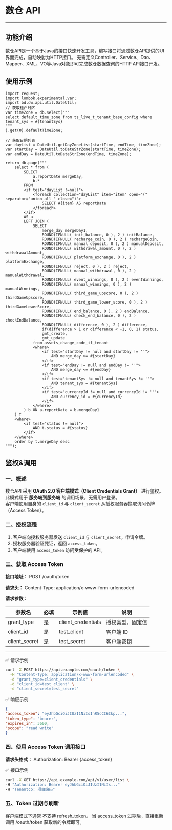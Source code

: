 # 数仓 API

---

## 功能介绍

数仓API是一个基于Java的接口快速开发工具，编写接口将通过数仓API提供的UI界面完成，自动映射为HTTP接口。 
无需定义Controller、Service、Dao、Mapper、XML、VO等Java对象即可完成数仓数据查询的HTTP API接口开发。

## 使用示例

```hsqldb
import request;
import lombok.experimental.var;
import bd.dw.api.util.DateUtil;
// 获取租户时区
var timeZone = db.select("""
select default_time_zone from ts_live_t_tenant_base_config where tenant_sys = #{tenantSys}
"""
).get(0).defaultTimeZone;

// 获取日期列表
var dayList = DateUtil.getDayZoneList(startTime, endTime, timeZone);
var startDay = DateUtil.toDateStrZone(startTime, timeZone);
var endDay = DateUtil.toDateStrZone(endTime, timeZone);

return db.page("""
    select * from (
        SELECT
            a.reportDate mergeDay,
            b.*
        FROM
        <if test="dayList !=null">
            <foreach collection="dayList" item="item" open="(" separator="union all " close=")">
                SELECT #{item} AS reportDate
            </foreach>
        </if>
        AS a
        LEFT JOIN (
            SELECT
                merge_day mergeDay1,
                ROUND(IFNULL( init_balance, 0 ), 2 ) initBalance,
                ROUND(IFNULL( recharge_coin, 0 ), 2 ) rechargeCoin,
                ROUND(IFNULL( manual_deposit, 0 ), 2 ) manualDeposit,
                ROUND(IFNULL( withdrawal_amount, 0 ), 2 ) withdrawalAmount,
                ROUND(IFNULL( platform_exchange, 0 ), 2 ) platformExchange,
                ROUND(IFNULL( reject, 0 ), 2 ) reject,
                ROUND(IFNULL( manual_withdrawal, 0 ), 2 ) manualWithdrawal,
                ROUND(IFNULL( event_winnings, 0 ), 2 ) eventWinnings,
                ROUND(IFNULL( manual_winnings, 0 ), 2 ) manualWinnings,
                ROUND(IFNULL( third_game_upscore, 0 ), 2 ) thirdGameUpscore,
                ROUND(IFNULL( third_game_lower_score, 0 ), 2 ) thirdGameLowerScore,
                ROUND(IFNULL( end_balance, 0 ), 2 ) endBalance,
                ROUND(IFNULL( check_end_balance, 0 ), 2 ) checkEndBalance,
                ROUND(IFNULL( difference, 0 ), 2 ) difference,
                if(difference > 1 or difference < -1, 0, 1) status,
                gmt_create,
                gmt_update
            from assets_change_code_if_tenant
            <where>
                <if test="startDay != null and startDay != ''">
                    AND merge_day >= #{startDay}
                </if>
                <if test="endDay != null and endDay != ''">
                    AND merge_day <= #{endDay}
                </if>
                <if test="tenantSys != null and tenantSys != ''">
                    AND tenant_sys = #{tenantSys}
                </if>
                <if test="currencyId != null and currencyId != ''">
                    AND currency_id = #{currencyId}
                </if>
            </where>
        ) b ON a.reportDate = b.mergeDay1
    ) t
    <where>
        <if test="status != null">
            AND t.status = #{status}
        </if>
    </where>
    order by t.mergeDay desc
""");
```

## 鉴权&调用
### 一、概述
数仓API 采用 **OAuth 2.0 客户端模式（Client Credentials Grant）** 进行鉴权。  
此模式用于 **服务端到服务端** 的调用场景，无需用户登录。  
客户端使用自身的 `client_id` 与 `client_secret` 从授权服务器换取访问令牌（Access Token）。

### 二、授权流程

1. 客户端向授权服务器发送 `client_id` 与 `client_secret`，申请令牌。
2. 授权服务器验证凭证，返回 `access_token`。
3. 客户端使用 `access_token` 访问受保护的 API。

### 三、获取 Access Token
**接口地址：**
POST /oauth/token

**请求头：**
Content-Type: application/x-www-form-urlencoded

**请求参数：**

| 参数名 | 必填 | 示例值 | 说明 |
|--------|------|--------|------|
| grant_type | 是 | client_credentials | 授权类型，固定值 |
| client_id | 是 | test_client | 客户端 ID |
| client_secret | 是 | test_secret | 客户端密钥 |

---

✅ 请求示例

```bash
curl -X POST https://api.example.com/oauth/token \
  -H "Content-Type: application/x-www-form-urlencoded" \
  -d "grant_type=client_credentials" \
  -d "client_id=test_client" \
  -d "client_secret=test_secret"
```
✅ 响应示例
```json
{
"access_token": "eyJhbGciOiJIUzI1NiIsInR5cCI6Ikp...",
"token_type": "bearer",
"expires_in": 3600,
"scope": "read write"
}
```

### 四、使用 Access Token 调用接口
**请求头格式：**
Authorization: Bearer {access_token}

✅ 接口示例
```bash
curl -X GET https://api.example.com/api/v1/user/list \
-H "Authorization: Bearer eyJhbGciOiJIUzI1NiIs..."
-H "Tenantco: 项目编码"
```
### 五、Token 过期与刷新

客户端模式下通常 不支持 refresh_token。
当 access_token 过期后，直接重新调用 /oauth/token 获取新的令牌即可。
